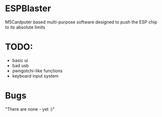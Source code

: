 # ESPBlaster

M5Cardputer based multi-purpose software designed to push the ESP chip to its absolute limits 

# TODO:
- basic ui
- bad usb
- pwngotchi-like functions
- keyboard input system

# Bugs
"There are none - yet :)"
